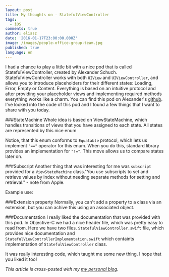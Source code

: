 ```yaml
---
layout: post
title: My thoughts on - StatefulViewController
tags:
  - iOS
comments: true
author: eliasz
date: '2016-01-17T23:00:00.000Z'
image: /images/people-office-group-team.jpg
published: true
language: en
---
```

I had a chance to play a little bit with a nice pod that is called StatefulViewController, created by Alexander Schuch. StatefulViewController works with both `UIView` and `UIViewController`, and allows you to introduce placeholders for their different states: Loading, Error, Empty or Content. Everything is based on an intuitive protocol and after providing your placeholder views and implementing required methods everything works like a charm. You can find this pod on Alexander's [github](https://github.com/aschuch/StatefulViewController). I've looked into the code of this pod and I found a few things that I want to share with you today.


###StateMachine
Whole idea is based on ViewStateMachine, which handles transitions of views that you have assigned to each state. All states are represented by this nice enum
<script src="https://gist.github.com/Eluss/3b3b2b78e7b286bc6e5c.js"></script>
Notice, that this enum conforms to `Equatable` protocol, which lets us implement `"=="` operator for this enum. When you do this, standard library provides an implementation for `"!="`. This move allows us to compare states later on.
<script src="https://gist.github.com/Eluss/f0672e20fa6690f7e492.js"></script>

###Subscript
Another thing that was interesting for me was `subscript` provided for a `ViewStateMachine` class."You use subscripts to set and retrieve values by index without needing separate methods for setting and retrieval." - note from Apple.
<script src="https://gist.github.com/Eluss/8d3920fa7b3878a8f105.js"></script>

Example use: 
<script src="https://gist.github.com/Eluss/1bc3e208110fd3e86ebf.js"></script>


###Extension property 
Normally, you can't add a property to a class via an extension, but you can achive this using an associated object.
<script src="https://gist.github.com/Eluss/1586b4a35898a136bc56.js"></script>

###Documentation
I really liked the documentation that was provided with this pod. In Objective-C we had a nice header file, which was pretty easy to read from. Here we have two files. `StatefulViewController.swift` file, which provides nice documentation and `StatefulViewControllerImplementation.swift` which containts implementation of `StatefulViewController` class.

It was really interesting code, which taught me some new thing. I hope that you liked it too!


*This article is cross-posted with my [my personal blog](http://eluss.github.io/).*
